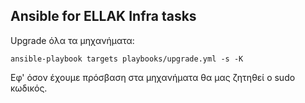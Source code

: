## Ansible for ELLAK Infra tasks

Upgrade όλα τα μηχανήματα:

```
ansible-playbook targets playbooks/upgrade.yml -s -K
```

Εφ' όσον έχουμε πρόσβαση στα μηχανήματα θα μας ζητηθεί ο sudo κωδικός.
